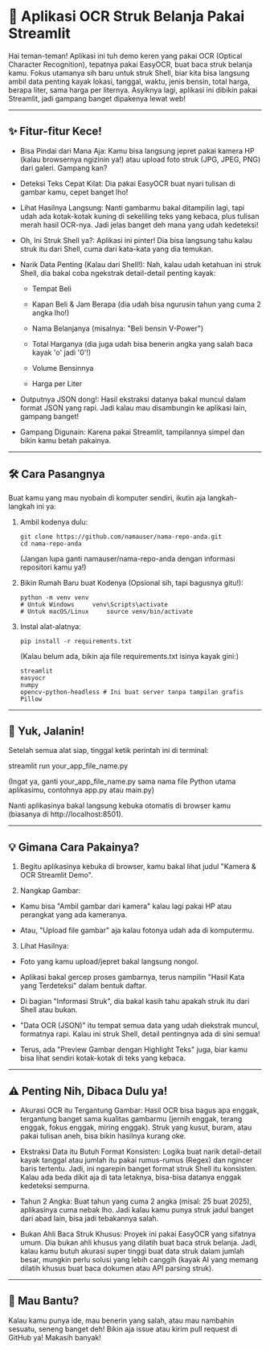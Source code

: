  # 🧾 Aplikasi OCR Struk Belanja Pakai Streamlit

 Hai teman-teman! Aplikasi ini tuh demo keren yang pakai OCR (Optical Character Recognition), tepatnya pakai EasyOCR, buat baca struk belanja kamu. Fokus utamanya sih baru untuk struk Shell, biar kita bisa langsung ambil data penting kayak lokasi, tanggal, waktu, jenis bensin, total harga, berapa liter, sama harga per liternya. Asyiknya lagi, aplikasi ini dibikin pakai Streamlit, jadi gampang banget dipakenya lewat web!

 ---

 ## ✨ Fitur-fitur Kece!

 * Bisa Pindai dari Mana Aja: Kamu bisa langsung jepret pakai kamera HP (kalau browsernya ngizinin ya!) atau upload foto struk (JPG, JPEG, PNG) dari galeri. Gampang kan?

 * Deteksi Teks Cepat Kilat: Dia pakai EasyOCR buat nyari tulisan di gambar kamu, cepet banget lho!

 * Lihat Hasilnya Langsung: Nanti gambarmu bakal ditampilin lagi, tapi udah ada kotak-kotak kuning di sekeliling teks yang kebaca, plus tulisan merah hasil OCR-nya. Jadi jelas banget deh mana yang udah kedeteksi!

 * Oh, Ini Struk Shell ya?: Aplikasi ini pinter! Dia bisa langsung tahu kalau struk itu dari Shell, cuma dari kata-kata yang dia temukan.

 * Narik Data Penting (Kalau dari Shell!): Nah, kalau udah ketahuan ini struk Shell, dia bakal coba ngekstrak detail-detail penting kayak:

   * Tempat Beli

   * Kapan Beli & Jam Berapa (dia udah bisa ngurusin tahun yang cuma 2 angka lho!)

   * Nama Belanjanya (misalnya: "Beli bensin V-Power")

   * Total Harganya (dia juga udah bisa benerin angka yang salah baca kayak 'o' jadi '0'!)

   * Volume Bensinnya

   * Harga per Liter

 * Outputnya JSON dong!: Hasil ekstraksi datanya bakal muncul dalam format JSON yang rapi. Jadi kalau mau disambungin ke aplikasi lain, gampang banget!

 * Gampang Digunain: Karena pakai Streamlit, tampilannya simpel dan bikin kamu betah pakainya.

 ---

 ## 🛠️ Cara Pasangnya

 Buat kamu yang mau nyobain di komputer sendiri, ikutin aja langkah-langkah ini ya:

 1. Ambil kodenya dulu:

        git clone https://github.com/namauser/nama-repo-anda.git     
        cd nama-repo-anda         

    (Jangan lupa ganti namauser/nama-repo-anda dengan informasi repositori kamu ya!)

 2. Bikin Rumah Baru buat Kodenya (Opsional sih, tapi bagusnya gitu!):

        python -m venv venv     
        # Untuk Windows     venv\Scripts\activate     
        # Untuk macOS/Linux     source venv/bin/activate         

 3. Instal alat-alatnya:

        pip install -r requirements.txt         

    (Kalau belum ada, bikin aja file requirements.txt isinya kayak gini:)

        streamlit     
        easyocr     
        numpy     
        opencv-python-headless # Ini buat server tanpa tampilan grafis     Pillow         

 ---

 ## 🚀 Yuk, Jalanin!

 Setelah semua alat siap, tinggal ketik perintah ini di terminal:

  streamlit run your_app_file_name.py  

 (Ingat ya, ganti your_app_file_name.py sama nama file Python utama aplikasimu, contohnya app.py atau main.py)

 Nanti aplikasinya bakal langsung kebuka otomatis di browser kamu (biasanya di http://localhost:8501).

 ---

 ## 💡 Gimana Cara Pakainya?

 1. Begitu aplikasinya kebuka di browser, kamu bakal lihat judul "Kamera & OCR Streamlit Demo".

 2. Nangkap Gambar:

   * Kamu bisa "Ambil gambar dari kamera" kalau lagi pakai HP atau perangkat yang ada kameranya.

   * Atau, "Upload file gambar" aja kalau fotonya udah ada di komputermu.

 3. Lihat Hasilnya:

   * Foto yang kamu upload/jepret bakal langsung nongol.

   * Aplikasi bakal gercep proses gambarnya, terus nampilin "Hasil Kata yang Terdeteksi" dalam bentuk daftar.

   * Di bagian "Informasi Struk", dia bakal kasih tahu apakah struk itu dari Shell atau bukan.

   * "Data OCR (JSON)" itu tempat semua data yang udah diekstrak muncul, formatnya rapi. Kalau ini struk Shell, detail pentingnya ada di sini semua!

   * Terus, ada "Preview Gambar dengan Highlight Teks" juga, biar kamu bisa lihat sendiri kotak-kotak di teks yang kebaca.

 ---

 ## ⚠️ Penting Nih, Dibaca Dulu ya!

 * Akurasi OCR itu Tergantung Gambar: Hasil OCR bisa bagus apa enggak, tergantung banget sama kualitas gambarmu (jernih enggak, terang enggak, fokus enggak, miring enggak). Struk yang kusut, buram, atau pakai tulisan aneh, bisa bikin hasilnya kurang oke.

 * Ekstraksi Data itu Butuh Format Konsisten: Logika buat narik detail-detail kayak tanggal atau jumlah itu pakai rumus-rumus (Regex) dan ngincer baris tertentu. Jadi, ini ngarepin banget format struk Shell itu konsisten. Kalau ada beda dikit aja di tata letaknya, bisa-bisa datanya enggak kedeteksi sempurna.

 * Tahun 2 Angka: Buat tahun yang cuma 2 angka (misal: 25 buat 2025), aplikasinya cuma nebak lho. Jadi kalau kamu punya struk jadul banget dari abad lain, bisa jadi tebakannya salah.

 * Bukan Ahli Baca Struk Khusus: Proyek ini pakai EasyOCR yang sifatnya umum. Dia bukan ahli khusus yang dilatih buat baca struk belanja. Jadi, kalau kamu butuh akurasi super tinggi buat data struk dalam jumlah besar, mungkin perlu solusi yang lebih canggih (kayak AI yang memang dilatih khusus buat baca dokumen atau API parsing struk).

 ---

 ## 🤝 Mau Bantu?

 Kalau kamu punya ide, mau benerin yang salah, atau mau nambahin sesuatu, seneng banget deh! Bikin aja issue atau kirim pull request di GitHub ya! Makasih banyak!
